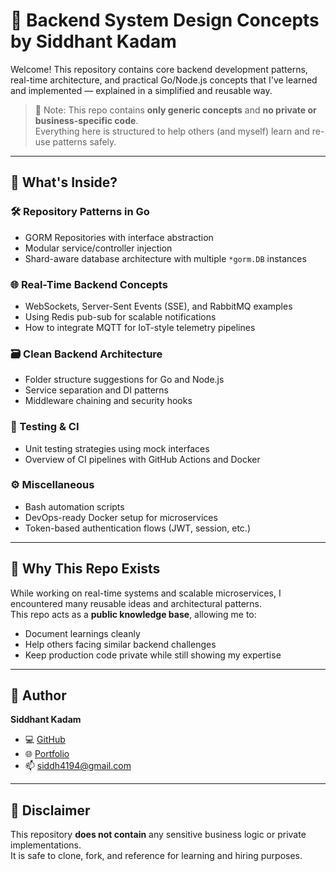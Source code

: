 # 🧠 Backend System Design Concepts by Siddhant Kadam

Welcome! This repository contains core backend development patterns, real-time architecture, and practical Go/Node.js concepts that I've learned and implemented — explained in a simplified and reusable way.

> 🚫 Note: This repo contains **only generic concepts** and **no private or business-specific code**.  
Everything here is structured to help others (and myself) learn and re-use patterns safely.

---

## 🧩 What's Inside?

### 🛠 Repository Patterns in Go
- GORM Repositories with interface abstraction
- Modular service/controller injection
- Shard-aware database architecture with multiple `*gorm.DB` instances

### 🌐 Real-Time Backend Concepts
- WebSockets, Server-Sent Events (SSE), and RabbitMQ examples
- Using Redis pub-sub for scalable notifications
- How to integrate MQTT for IoT-style telemetry pipelines

### 🗃️ Clean Backend Architecture
- Folder structure suggestions for Go and Node.js
- Service separation and DI patterns
- Middleware chaining and security hooks

### 🧪 Testing & CI
- Unit testing strategies using mock interfaces
- Overview of CI pipelines with GitHub Actions and Docker

### ⚙️ Miscellaneous
- Bash automation scripts
- DevOps-ready Docker setup for microservices
- Token-based authentication flows (JWT, session, etc.)

---

## 📌 Why This Repo Exists

While working on real-time systems and scalable microservices, I encountered many reusable ideas and architectural patterns.  
This repo acts as a **public knowledge base**, allowing me to:

- Document learnings cleanly  
- Help others facing similar backend challenges  
- Keep production code private while still showing my expertise  

---

## 🚀 Author

**Siddhant Kadam**  
- 💻 [GitHub](https://github.com/Siddh4194)  
- 🌐 [Portfolio](https://siddh-portfolio.vercel.app)  
- 📫 siddh4194@gmail.com  

---

## 🔐 Disclaimer

This repository **does not contain** any sensitive business logic or private implementations.  
It is safe to clone, fork, and reference for learning and hiring purposes.
